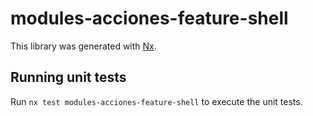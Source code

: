 # modules-acciones-feature-shell

This library was generated with [Nx](https://nx.dev).

## Running unit tests

Run `nx test modules-acciones-feature-shell` to execute the unit tests.
